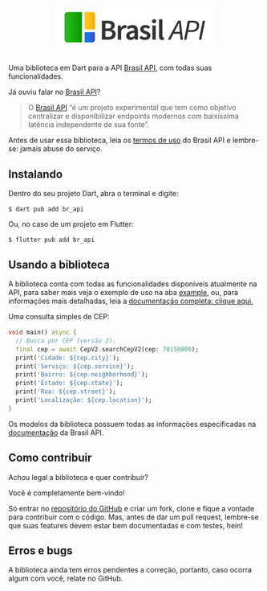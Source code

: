 <div align="center">
  <img 
    src="https://raw.githubusercontent.com/BrasilAPI/BrasilAPI/main/public/brasilapi-logo-small.png" 
    alt="Brasil API Logo"
  />
</div>

##

Uma biblioteca em Dart para a API [Brasil API](https://brasilapi.com.br/), com todas suas funcionalidades.

Já ouviu falar no [Brasil API](https://brasilapi.com.br/)?

> O [Brasil API](https://brasilapi.com.br/) “é um projeto experimental que tem como objetivo centralizar e disponibilizar endpoints modernos com baixíssima latência independente de sua fonte”.

Antes de usar essa biblioteca, leia os [termos de uso](https://brasilapi.com.br/#termos-de-uso) do Brasil API e lembre-se: jamais abuse do serviço.

## Instalando

Dentro do seu projeto Dart, abra o terminal e digite:

    $ dart pub add br_api

Ou, no caso de um projeto em Flutter:

    $ flutter pub add br_api

## Usando a biblioteca

A biblioteca conta com todas as funcionalidades disponíveis atualmente na API, para saber mais veja o exemplo de uso na aba [example](https://pub.dev/packages/br_api/example), ou, para informações mais detalhadas, leia a [documentação completa: clique aqui.](https://github.com/PedroHAVeloso/br_api_dart/blob/main/DOCS.md)

Uma consulta simples de CEP:

```dart
void main() async {
  // Busca por CEP (versão 2).
  final cep = await CepV2.searchCepV2(cep: 70150900);
  print('Cidade: ${cep.city}');
  print('Serviço: ${cep.service}');
  print('Bairro: ${cep.neighborhood}');
  print('Estado: ${cep.state}');
  print('Rua: ${cep.street}');
  print('Localização: ${cep.location}');
}
```

Os modelos da biblioteca possuem todas as informações especificadas na [documentação](https://brasilapi.com.br/docs) da Brasil API.

## Como contribuir

Achou legal a biblioteca e quer contribuir? 

Você é completamente bem-vindo!

Só entrar no [repositório do GitHub](https://github.com/PedroHAVeloso/br_api_dart) e criar um fork, clone e fique a vontade para contribuir com o código. Mas, antes de dar um pull request, lembre-se que suas features devem estar bem documentadas e com testes, hein!

## Erros e bugs

A biblioteca ainda tem erros pendentes a correção, portanto, caso ocorra algum com você, relate no GitHub.